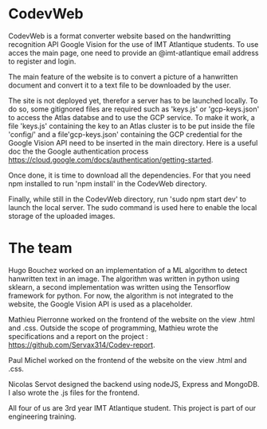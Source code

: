 # CodevWeb

CodevWeb is a format converter website based on the handwritting recognition API Google Vision for the use of IMT Atlantique students. To use acces the main page, one need to provide an @imt-atlantique email address to register and login. 

The main feature of the website is to convert a picture of a hanwritten document and convert it to a text file to be downloaded by the user.

The site is not deployed yet, therefor a server has to be launched locally. To do so, some gitignored files are required such as 'keys.js' or 'gcp-keys.json' to access the Atlas databse and to use the GCP service. To make it work, a file 'keys.js' containing the key to an Atlas cluster is to be put inside the file 'config/' and a file'gcp-keys.json' containing the GCP credential for the Google Vision API need to be inserted in the main directory. Here is a useful doc the the Google authentication process https://cloud.google.com/docs/authentication/getting-started.

Once done, it is time to download all the dependencies. For that you need npm installed to run 'npm install' in the CodevWeb directory.

Finally, while still in the CodevWeb directory, run 'sudo npm start dev' to launch the local server. The sudo command is used here to enable the local storage of the uploaded images.

# The team

Hugo Bouchez worked on an implementation of a ML algorithm to detect hanwritten text in an image. The algorithm was written in python using sklearn, a second implementation was written using the Tensorflow framework for python. For now, the algorithm is not integrated to the website, the Google Vision API is used as a placeholder.

Mathieu Pierronne worked on the frontend of the website on the view .html and .css. Outside the scope of programming, Mathieu wrote the specifications and a report on the project : https://github.com/Servax314/Codev-report.

Paul Michel worked on the frontend of the website on the view .html and .css.

Nicolas Servot designed the backend using nodeJS, Express and MongoDB. I also wrote the .js files for the frontend.

All four of us are 3rd year IMT Atlantique student. This project is part of our engineering training. 
